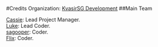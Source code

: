 #Credits
Organization: [KvasirSG Development](http://kvasirsg.com/)
##Main Team

[Cassie](https://github.com/MeCassie):  Lead Project Manager.
<br>
[Luke](https://github.com/Luke0129): Lead Coder.
<br>
[sagooper](https://github.com/sagooper): Coder.
<br>
[Flix](https://github.com/IPFlix): Coder.
